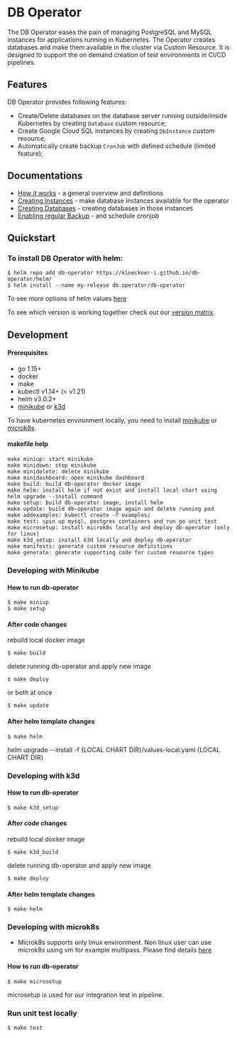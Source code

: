 # DB Operator

The DB Operator eases the pain of managing PostgreSQL and MySQL instances for applications running in Kubernetes. The Operator creates databases and make them available in the cluster via Custom Resource. It is designed to support the on demand creation of test environments in CI/CD pipelines.

## Features

DB Operator provides following features:

* Create/Delete databases on the database server running outside/inside Kubernetes by creating `Database` custom resource;
* Create Google Cloud SQL instances by creating `DbInstance` custom resource;
* Automatically create backup `CronJob` with defined schedule (limited feature);

## Documentations
* [How it works](docs/howitworks.md) - a general overview and definitions
* [Creating Instances](docs/creatinginstances.md) - make database instances available for the operator
* [Creating Databases](docs/creatingdatabases.md) - creating databases in those instances
* [Enabling regular Backup](docs/enablingbackup.md) - and schedule cronjob

## Quickstart

### To install DB Operator with helm:

```
$ helm repo add db-operator https://kloeckner-i.github.io/db-operator/helm/
$ helm install --name my-release db-operator/db-operator
```

To see more options of helm values [here](helm/README.md)

To see which version is working together check out our [version matrix](https://github.com/kloeckner-i/db-operator/wiki/Version-Matrix).

## Development

#### Prerequisites
* go 1.15+
* docker
* make
* kubectl v1.14+ (< v1.21)
* helm v3.0.2+
* [minikube](https://kubernetes.io/docs/tasks/tools/install-minikube/) or [k3d](https://github.com/rancher/k3d)

To have kubernetes environment locally, you need to install [minikube](https://kubernetes.io/docs/tasks/tools/install-minikube/) or [microk8s](https://microk8s.io/).


#### makefile help

```
make miniup: start minikube
make minidown: stop minikube
make minidelete: delete minikube
make minidashboard: open minikube dashboard
make build: build db-operator docker image
make helm: install helm if not exist and install local chart using helm upgrade --install command
make setup: build db-operator image, install helm
make update: build db-operator image again and delete running pod
make addexamples: kubectl create -f examples/
make test: spin up mysql, postgres containers and run go unit test
make microsetup: install microk8s locally and deploy db-operator (only for linux)
make k3d_setup: install k3d locally and deploy db-operator
make manifests: generate custom resource definitions
make generate: generate supporting code for custom resource types
```

### Developing with Minikube

#### How to run db-operator

```
$ make miniup
$ make setup
```

#### After code changes

rebuild local docker image
```
$ make build
```

delete running db-operator and apply new image
```
$ make deploy
```

or both at once
```
$ make update
```

#### After helm template changes

```
$ make helm
```
helm upgrade --install -f {LOCAL CHART DIR}/values-local.yaml {LOCAL CHART DIR}

### Developing with k3d
#### How to run db-operator
```
$ make k3d_setup
```
#### After code changes

rebuild local docker image
```
$ make k3d_build
```

delete running db-operator and apply new image
```
$ make deploy
```
#### After helm template changes

```
$ make helm
```

### Developing with microk8s

* Microk8s supports only linux environment. Non linux user can use microk8s using vm for example multipass. Please find details [here](https://microk8s.io/)

#### How to run db-operator

```
$ make microsetup
```

microsetup is used for our integration test in pipeline.

### Run unit test locally

```
$ make test
```